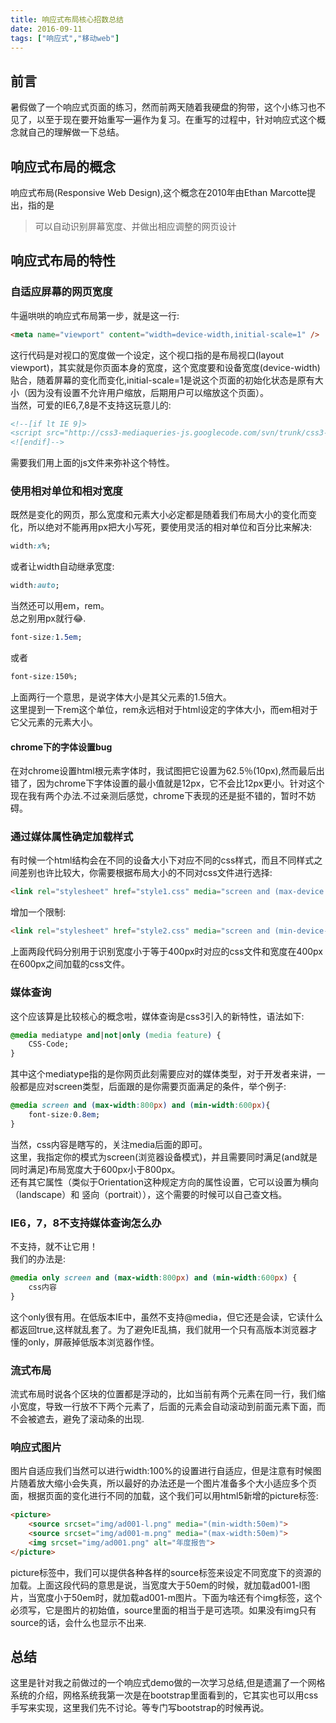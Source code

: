 ```yaml
---
title: 响应式布局核心招数总结
date: 2016-09-11
tags: ["响应式","移动web"]
---
```

## 前言
暑假做了一个响应式页面的练习，然而前两天随着我硬盘的狗带，这个小练习也不见了，以至于现在要开始重写一遍作为复习。在重写的过程中，针对响应式这个概念就自己的理解做一下总结。    

## 响应式布局的概念
响应式布局(Responsive Web Design),这个概念在2010年由Ethan Marcotte提出，指的是
>可以自动识别屏幕宽度、并做出相应调整的网页设计

## 响应式布局的特性
### 自适应屏幕的网页宽度
牛逼哄哄的响应式布局第一步，就是这一行:    
```html
<meta name="viewport" content="width=device-width,initial-scale=1" />   
```
这行代码是对视口的宽度做一个设定，这个视口指的是布局视口(layout viewport)，其实就是你页面本身的宽度，这个宽度要和设备宽度(device-width)贴合，随着屏幕的变化而变化,initial-scale=1是说这个页面的初始化状态是原有大小（因为没有设置不允许用户缩放，后期用户可以缩放这个页面）。    
当然，可爱的IE6,7,8是不支持这玩意儿的:  
```html   
<!--[if lt IE 9]>
<script src="http://css3-mediaqueries-js.googlecode.com/svn/trunk/css3-mediaqueries.js"></script>
<![endif]-->
```
需要我们用上面的js文件来弥补这个特性。    
    
### 使用相对单位和相对宽度
既然是变化的网页，那么宽度和元素大小必定都是随着我们布局大小的变化而变化，所以绝对不能再用px把大小写死，要使用灵活的相对单位和百分比来解决:    
```css
width:x%;
```
或者让width自动继承宽度:    
```css
width:auto;
```
当然还可以用em，rem。    
总之别用px就行😂.    
```css
font-size:1.5em;
```
或者 
```css
font-size:150%;
```
上面两行一个意思，是说字体大小是其父元素的1.5倍大。    
这里提到一下rem这个单位，rem永远相对于html设定的字体大小，而em相对于它父元素的元素大小。  
#### chrome下的字体设置bug
在对chrome设置html根元素字体时，我试图把它设置为62.5％(10px),然而最后出错了，因为chrome下字体设置的最小值就是12px，它不会比12px更小。针对这个现在我有两个办法.不过亲测后感觉，chrome下表现的还是挺不错的，暂时不妨碍。

### 通过媒体属性确定加载样式
有时候一个html结构会在不同的设备大小下对应不同的css样式，而且不同样式之间差别也许比较大，你需要根据布局大小的不同对css文件进行选择:     
```html
<link rel="stylesheet" href="style1.css" media="screen and (max-device:400px)" />
```
增加一个限制:   
```html
<link rel="stylesheet" href="style2.css" media="screen and (min-device-width:400px) and (max-device-width="600px") />
```
上面两段代码分别用于识别宽度小于等于400px时对应的css文件和宽度在400px在600px之间加载的css文件。    

### 媒体查询
这个应该算是比较核心的概念啦，媒体查询是css3引入的新特性，语法如下:    
```css
@media mediatype and|not|only (media feature) {
    CSS-Code;
}
```
其中这个mediatype指的是你网页此刻需要应对的媒体类型，对于开发者来讲，一般都是应对screen类型，后面跟的是你需要页面满足的条件，举个例子:    
```css
@media screen and (max-width:800px) and (min-width:600px){
    font-size:0.8em;
}
```
当然，css内容是瞎写的，关注media后面的即可。    
这里，我指定你的模式为screen(浏览器设备模式)，并且需要同时满足(and就是同时满足)布局宽度大于600px小于800px。    
还有其它属性（类似于Orientation这种规定方向的属性设置，它可以设置为横向（landscape）和 竖向（portrait）），这个需要的时候可以自己查文档。
    
### IE6，7，8不支持媒体查询怎么办    
不支持，就不让它用！    
我们的办法是:    
```css
@media only screen and (max-width:800px) and (min-width:600px) {
    css内容
}
```
这个only很有用。在低版本IE中，虽然不支持@media，但它还是会读，它读什么都返回true,这样就乱套了。为了避免IE乱搞，我们就用一个只有高版本浏览器才懂的only，屏蔽掉低版本浏览器作怪。    
     
### 流式布局
流式布局时说各个区块的位置都是浮动的，比如当前有两个元素在同一行，我们缩小宽度，导致一行放不下两个元素了，后面的元素会自动滚动到前面元素下面，而不会被遮去，避免了滚动条的出现.    
    
### 响应式图片
图片自适应我们当然可以进行width:100%的设置进行自适应，但是注意有时候图片随着放大缩小会失真，所以最好的办法还是一个图片准备多个大小适应多个页面，根据页面的变化进行不同的加载，这个我们可以用html5新增的picture标签:    
```html
<picture>
    <source srcset="img/ad001-l.png" media="(min-width:50em)">
    <source srcset="img/ad001-m.png" media="(max-width:50em)">
    <img srcset="img/ad001.png" alt="年度报告">
</picture>
```
picture标签中，我们可以提供各种各样的source标签来设定不同宽度下的资源的加载。上面这段代码的意思是说，当宽度大于50em的时候，就加载ad001-l图片，当宽度小于50em时，就加载ad001-m图片。下面为啥还有个img标签，这个必须写，它是图片的初始值，source里面的相当于是可选项。如果没有img只有source的话，会什么也显示不出来.

## 总结
这里是针对我之前做过的一个响应式demo做的一次学习总结,但是遗漏了一个网格系统的介绍，网格系统我第一次是在bootstrap里面看到的，它其实也可以用css手写来实现，这里我们先不讨论。等专门写bootstrap的时候再说。 




